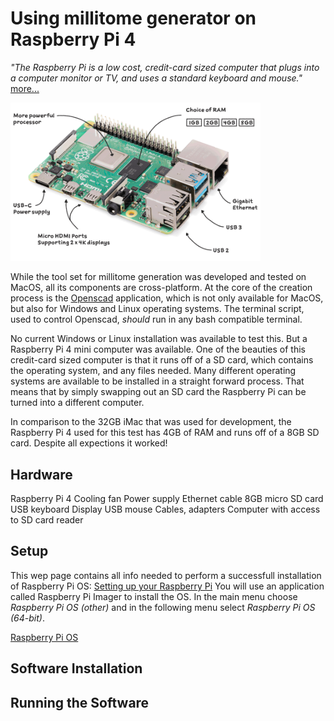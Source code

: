 # Using millitome generator on Raspberry Pi 4

*"The Raspberry Pi is a low cost, credit-card sized computer that plugs into a computer monitor or TV, and uses a standard keyboard and mouse."* [more...](https://www.raspberrypi.org/help/what-%20is-a-raspberry-pi/)

<img src="images/raspi4-1.png" width="400">

While the tool set for millitome generation was developed and tested on MacOS, all its components are cross-platform. At the core of the creation process is the [Openscad](https://openscad.org) application, which is not only available for MacOS, but also for Windows and Linux operating systems. The terminal script, used to control Openscad, *should* run in any bash compatible terminal.

No current Windows or Linux installation was available to test this. But a Raspberry Pi 4 mini computer was available. One of the beauties of this credit-card sized computer is that it runs off of a SD card, which contains the operating system, and any files needed. Many different operating systems are available to be installed in a straight forward process. That means that by simply swapping out an SD card the Raspberry Pi can be turned into a different computer. 

In comparison to the 32GB iMac that was used for development, the Raspberry Pi 4 used for this test has 4GB of RAM and runs off of a 8GB SD card. Despite all expections it worked!

## Hardware

Raspberry Pi 4 
Cooling fan
Power supply
Ethernet cable
8GB micro SD card
USB keyboard
Display
USB mouse
Cables, adapters
Computer with access to SD card reader

## Setup

This wep page contains all info needed to perform a successfull installation of Raspberry Pi OS:
[Setting up your Raspberry Pi](https://www.raspberrypi.com/documentation/computers/getting-started.html)
You will use an application called Raspberry Pi Imager to install the OS. In the main menu choose *Raspberry Pi OS (other)* and in the following menu select *Raspberry Pi OS (64-bit)*.

[Raspberry Pi OS](https://www.raspberrypi.com/documentation/computers/os.html#introduction)


## Software Installation

## Running the Software

